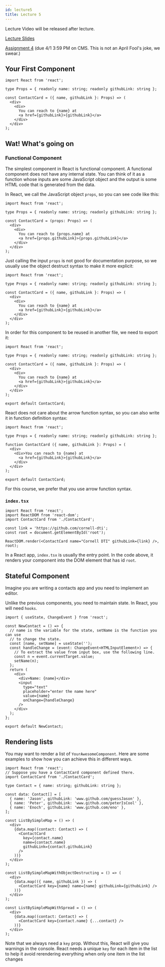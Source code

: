 ```yaml
---
id: lecture5
title: Lecture 5
---
```


Lecture Video will be released after lecture.

[Lecture Slides](https://docs.google.com/presentation/d/1EkK8zboXxakJYecXWlGR93NvyTevfyy6byxpXZEQVgI/edit?usp=sharing)

[Assignment 4](/docs/assignment4) (due 4/1 3:59 PM on CMS. This is not an April Fool's joke, we swear.)

## Your First Component

```tsx title="ContactCard.tsx"
import React from 'react';

type Props = { readonly name: string; readonly githubLink: string };

const ContactCard = ({ name, githubLink }: Props) => (
  <div>
    <div>
      You can reach to {name} at
      <a href={githubLink}>{githubLink}</a>
    </div>
  </div>
);
```

## Wat! What's going on

### Functional Component

The simplest component in React is functional component. A functional component
does not have any internal state. You can think of it as a function whose inputs
are some JavaScript object and the output is some HTML code that is generated
from the data.

In React, we call the JavaScript object `props`, so you can see code like this:

```tsx title="ContactCard.tsx"
import React from 'react';

type Props = { readonly name: string; readonly githubLink: string };

const ContactCard = (props: Props) => (
  <div>
    <div>
      You can reach to {props.name} at
      <a href={props.githubLink}>{props.githubLink}</a>
    </div>
  </div>
);
```

Just calling the input `props` is not good for documentation purpose, so we
usually use the object destruct syntax to make it more explicit:

```tsx title="ContactCard.tsx"
import React from 'react';

type Props = { readonly name: string; readonly githubLink: string };

const ContactCard = ({ name, githubLink }: Props) => (
  <div>
    <div>
      You can reach to {name} at
      <a href={githubLink}>{githubLink}</a>
    </div>
  </div>
);
```

In order for this component to be reused in another file, we need to export it:

```tsx title="ContactCard.tsx"
import React from 'react';

type Props = { readonly name: string; readonly githubLink: string };

const ContactCard = ({ name, githubLink }: Props) => (
  <div>
    <div>
      You can reach to {name} at
      <a href={githubLink}>{githubLink}</a>
    </div>
  </div>
);

export default ContactCard;
```

React does not care about the arrow function syntax, so you can also write
it in function definition syntax:

```tsx title="ContactCard.tsx"
import React from 'react';

type Props = { readonly name: string; readonly githubLink: string };

function ContactCard ({ name, githubLink }: Props) = (
  <div>
    <div>You can reach to {name} at
      <a href={githubLink}>{githubLink}</a>
    </div>
  </div>
);

export default ContactCard;
```

For this course, we prefer that you use arrow function syntax.

### `index.tsx`

```tsx title="index.tsx"
import React from 'react';
import ReactDOM from 'react-dom';
import ContactCard from './ContactCard';

const link = 'https://github.com/cornell-dti';
const root = document.getElementById('root');

ReactDOM.render(<ContactCard name="Cornell DTI" githubLink={link} />, root);
```

In a React app, `index.tsx` is usually the entry point. In the code above, it
renders your component into the DOM element that has id `root`.

## Stateful Component

Imagine you are writing a contacts app and you need to implement an editor.

Unlike the previous components, you need to maintain state. In React, you will
need `hooks`.

```tsx
import { useState, ChangeEvent } from 'react';

const NewContact = () => {
  // name is the variable for the state, setName is the function you can use
  // to change the state.
  const [name, setName] = useState('');
  const handleChange = (event: ChangeEvent<HTMLInputElement>) => {
    // To extract the value from input box, use the following line.
    const n = event.currentTarget.value;
    setName(n);
  };
  return (
    <div>
      <div>Name: {name}</div>
      <input
        type="text"
        placeholder="enter the name here"
        value={name}
        onChange={handleChange}
      />
    </div>
  );
};

export default NewContact;
```

## Rendering lists

You may want to render a list of `YourAwesomeComponent`. Here are some examples
to show how you can achieve this in different ways.

```tsx
import React from 'react';
// Suppose you have a ContactCard component defined there.
import ContactCard from './ContactCard';

type Contact = { name: string; githubLink: string };

const data: Contact[] = [
  { name: 'Jason', githubLink: 'www.github.com/guessJason' },
  { name: 'Peter', githubLink: 'www.github.com/peterIsCool' },
  { name: 'Enoch', githubLink: 'www.github.com/eno' },
];

const ListBySimpleMap = () => (
  <div>
    {data.map((contact: Contact) => (
      <ContactCard
        key={contact.name}
        name={contact.name}
        githubLink={contact.githubLink}
      />
    ))}
  </div>
);

const ListBySimpleMapWithObjectDestructing = () => (
  <div>
    {data.map(({ name, githubLink }) => (
      <ContactCard key={name} name={name} githubLink={githubLink} />
    ))}
  </div>
);

const ListBySimpleMapWithSpread = () => (
  <div>
    {data.map((contact: Contact) => (
      <ContactCard key={contact.name} {...contact} />
    ))}
  </div>
);
```

Note that we always need a `key` prop. Without this, React will give you
warnings in the console. React needs a unique `key` for each item in the list to
help it avoid rerendering everything when only one item in the list changes
